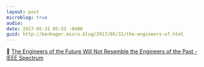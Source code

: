 ```yaml
---
layout: post
microblog: true
audio: 
date: 2017-05-31 05:53 -0400
guid: http://benhager.micro.blog/2017/05/31/the-engineers-of.html
---
```

🔬 [The Engineers of the Future Will Not Resemble the Engineers of the Past - IEEE Spectrum](http://spectrum.ieee.org/view-from-the-valley/at-work/education/the-engineers-of-the-future-will-not-resemble-the-engineers-of-the-past)
